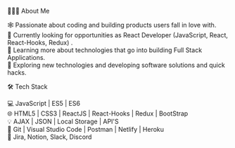 👨🏻‍💻 About Me <br/>

🕸️   Passionate about coding and building products users fall in love with. <br/>
🔭   Currently looking for opportunities as React Developer (JavaScript, React, React-Hooks, Redux) . <br/>
🌱   Learning more about technologies that go into building Full Stack Applications. <br/>
🤔   Exploring new technologies and developing software solutions and quick hacks. <br/>

🛠 Tech Stack <br/>

💻   JavaScript | ES5 | ES6 <br/>
🌐   HTML5 | CSS3 | ReactJS | React-Hooks | Redux | BootStrap <br/>
💡   AJAX | JSON | Local Storage | API'S <br/>
🔧   Git | Visual Studio Code | Postman | Netlify | Heroku <br/>
📅   Jira, Notion, Slack, Discord <br/>

<!---
sahilsxn/sahilsxn is a ✨ special ✨ repository because its `README.md` (this file) appears on your GitHub profile.
You can click the Preview link to take a look at your changes.
--->
